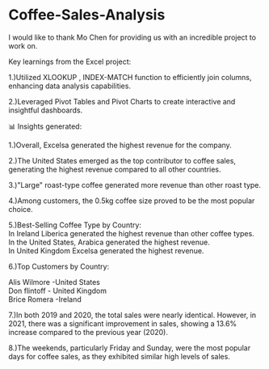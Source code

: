 # Coffee-Sales-Analysis
I would like to thank Mo Chen for providing us with an incredible project to work on.                                                                               

Key learnings from the Excel project:                                                                                                                               

1.)Utilized XLOOKUP , INDEX-MATCH function to efficiently join columns, enhancing data analysis capabilities.                                                       

2.)Leveraged Pivot Tables and Pivot Charts to create interactive and insightful dashboards.                                                                         

📊 Insights generated:                                                                                                                                                 

1.)Overall, Excelsa generated the highest revenue for the company.                                                                                                  

2.)The United States emerged as the top contributor to coffee sales, generating the highest revenue compared to all other countries.

3.)"Large" roast-type coffee generated more revenue than other roast type.

4.)Among customers, the 0.5kg coffee size proved to be the most popular choice.

5.)Best-Selling Coffee Type by Country:                                                                                                                                                                              
                                                                                                                                                                                                                     In Ireland Liberica generated the highest revenue than other coffee types.                                                                                                                                                                               
In the United States, Arabica generated the highest revenue.                                                                                                                                                          
In United Kingdom Excelsa generated the highest revenue.                                                                                                                                                             

6.)Top Customers by Country:                                                                                                                                                                                         
                                                                                                                                                                                                                                                                                                                                                                                                             
 Alis Wilmore -United States                                                                                                                                                                                          
 Don flintoff - United Kingdom                                                                                                                                                                                        
 Brice Romera -Ireland

7.)In both 2019 and 2020, the total sales were nearly identical. However, in 2021, there was a significant improvement in sales, showing a 13.6% increase compared to the previous year (2020).

8.)The weekends, particularly Friday and Sunday, were the most popular days for coffee sales, as they exhibited similar high levels of sales.

